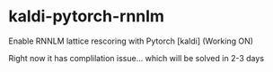 # kaldi-pytorch-rnnlm
Enable RNNLM lattice rescoring with Pytorch [kaldi] (Working ON)

Right now it has complilation issue... which will be solved in 2-3 days

